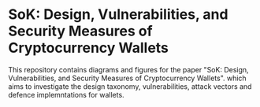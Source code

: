 # SoK: Design, Vulnerabilities, and Security Measures of Cryptocurrency Wallets

This repository contains diagrams and figures for the paper "SoK: Design, Vulnerabilities, and Security Measures of Cryptocurrency Wallets". which aims to investigate the design taxonomy, vulnerabilities, attack vectors and defence implemntations for wallets.

